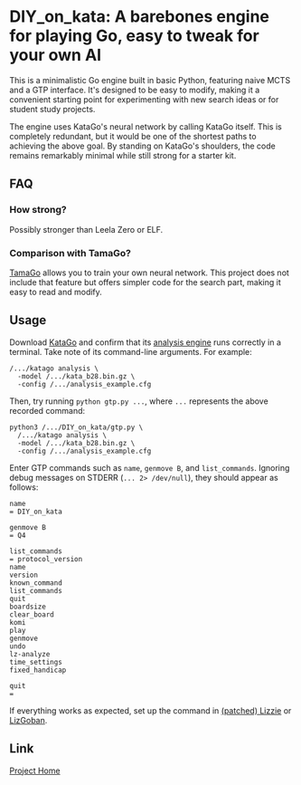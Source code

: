 # DIY_on_kata: A barebones engine for playing Go, easy to tweak for your own AI

This is a minimalistic Go engine built in basic Python, featuring naive MCTS and a GTP interface. It's designed to be easy to modify, making it a convenient starting point for experimenting with new search ideas or for student study projects.

The engine uses KataGo's neural network by calling KataGo itself. This is completely redundant, but it would be one of the shortest paths to achieving the above goal. By standing on KataGo's shoulders, the code remains remarkably minimal while still strong for a starter kit.

## FAQ

### How strong?

Possibly stronger than Leela Zero or ELF.

### Comparison with TamaGo?

[TamaGo](https://github.com/kobanium/TamaGo) allows you to train your own neural network. This project does not include that feature but offers simpler code for the search part, making it easy to read and modify.

## Usage

Download [KataGo](https://github.com/lightvector/KataGo) and confirm that its [analysis engine](https://github.com/lightvector/KataGo/blob/master/docs/Analysis_Engine.md) runs correctly in a terminal. Take note of its command-line arguments. For example:

```
/.../katago analysis \
  -model /.../kata_b28.bin.gz \
  -config /.../analysis_example.cfg
```

Then, try running `python gtp.py ...`, where `...` represents the above recorded command:

```
python3 /.../DIY_on_kata/gtp.py \
  /.../katago analysis \
  -model /.../kata_b28.bin.gz \
  -config /.../analysis_example.cfg
```

Enter GTP commands such as `name`, `genmove B`, and `list_commands`. Ignoring debug messages on STDERR (`... 2> /dev/null`), they should appear as follows:

```
name
= DIY_on_kata

genmove B
= Q4

list_commands
= protocol_version
name
version
known_command
list_commands
quit
boardsize
clear_board
komi
play
genmove
undo
lz-analyze
time_settings
fixed_handicap

quit
=

```

If everything works as expected, set up the command in [(patched) Lizzie](https://github.com/kaorahi/lizzie) or [LizGoban](https://github.com/kaorahi/lizgoban).

## Link

[Project Home](https://github.com/kaorahi/DIY_on_kata)
